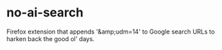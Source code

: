 # no-ai-search
Firefox extension that appends '&amp;amp;udm=14' to Google search URLs to harken back the good ol' days.
